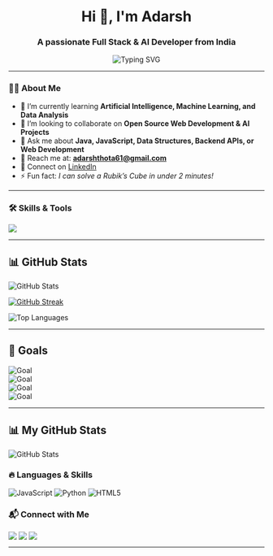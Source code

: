 <h1 align="center">Hi 👋, I'm Adarsh</h1>
<h3 align="center">A passionate Full Stack & AI Developer from India</h3>

<p align="center">
  <img src="https://readme-typing-svg.herokuapp.com?font=Fira+Code&size=25&duration=4000&pause=1000&color=00CFFF&center=true&vCenter=true&width=600&lines=Full+Stack+Developer;AI+Enthusiast;Open+Source+Contributor" alt="Typing SVG" />
</p>


---

### 👨‍💻 About Me
- 🌱 I’m currently learning **Artificial Intelligence, Machine Learning, and Data Analysis**  
- 👯 I’m looking to collaborate on **Open Source Web Development & AI Projects**  
- 💬 Ask me about **Java, JavaScript, Data Structures, Backend APIs, or Web Development**  
- 📧 Reach me at: **adarshthota61@gmail.com**  
- 🔗 Connect on [LinkedIn](linkedin.com/in/adarsh-thota-360b1831b)  
- ⚡ Fun fact: *I can solve a Rubik’s Cube in under 2 minutes!*  

---

### 🛠 Skills & Tools
<p align="left"> 
<img src="https://skillicons.dev/icons?i=html,css,js,react,nodejs,express,mongodb,java,python,c,cpp,git,github,aws,mysql,postgres,vscode,figma" />
</p>

---

## 📊 GitHub Stats  

![GitHub Stats](https://github-readme-stats.vercel.app/api?username=Thotaadarsh&show_icons=true&theme=radical)  

[![GitHub Streak](https://github-readme-streak-stats.herokuapp.com/?user=Thotaadarsh&theme=radical)](https://git.io/streak-stats)
 

![Top Languages](https://github-readme-stats.vercel.app/api/top-langs/?username=Thotaadarsh&layout=compact&theme=radical)  

---

## 🎯 Goals  

![Goal](https://img.shields.io/badge/GOAL-Becoming%20a%20Full--Stack%20Developer-blue)  
![Goal](https://img.shields.io/badge/GOAL-Contribute%20to%20Open%20Source-brightgreen)  
![Goal](https://img.shields.io/badge/GOAL-Learn%20Machine%20Learning-orange)  
![Goal](https://img.shields.io/badge/GOAL-Explore%20Cloud%20Computing-purple)  


---
## 📊 My GitHub Stats  

![GitHub Stats](https://github-readme-stats.vercel.app/api?username=Thotaadarsh&show_icons=true&theme=radical&count_private=true&hide_border=true)

### 🔥 Languages & Skills
![JavaScript](https://img.shields.io/badge/JavaScript-ES6-yellow?style=for-the-badge&logo=javascript&logoColor=white&animation=glow)
![Python](https://img.shields.io/badge/Python-3.11-blue?style=for-the-badge&logo=python&logoColor=white&animation=glow)
![HTML5](https://img.shields.io/badge/HTML5-orange?style=for-the-badge&logo=html5&logoColor=white&animation=glow)

### 📬 Connect with Me
<p align="left">
  <a href="https://www.linkedin.com/in/your-linkedin/" target="blank"><img align="center" src="https://skillicons.dev/icons?i=linkedin" /></a>
  <a href="mailto:your_email@gmail.com" target="blank"><img align="center" src="https://skillicons.dev/icons?i=gmail" /></a>
  <a href="https://github.com/YOURUSERNAME" target="blank"><img align="center" src="https://skillicons.dev/icons?i=github" /></a>
</p>

---


